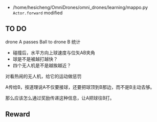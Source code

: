 
- /home/hesicheng/OmniDrones/omni_drones/learning/mappo.py `Actor.forward` modified


## TO DO


drone A passes Ball to drone B
统计
- 碰撞后，水平方向上球速度与位矢AB夹角
- 球是不是被越打越快？
- 四个无人机是不是越挨越近？

对看热闹的无人机，给它的运动做惩罚

A传给B，按道理说A不仅要接球，还要把球顶到B那边，而不是B主动去够。

那么应该怎么通过奖励传递这种信息，让A把球往B打。


## Reward

